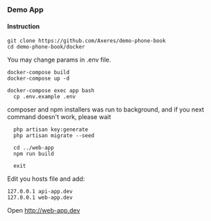### Demo App

#### Instruction
```
git clone https://github.com/Axeres/demo-phone-book
cd demo-phone-book/docker
```

You may change params in .env file.

```
docker-compose build
docker-compose up -d

docker-compose exec app bash 
  cp .env.example .env
```
composer and npm installers was run to background, and if you next command doesn't work, please wait

```
  php artisan key:generate
  php artisan migrate --seed

  cd ../web-app
  npm run build

  exit
```


Edit you hosts file and add:
```
127.0.0.1 api-app.dev
127.0.0.1 web-app.dev
```

Open http://web-app.dev






